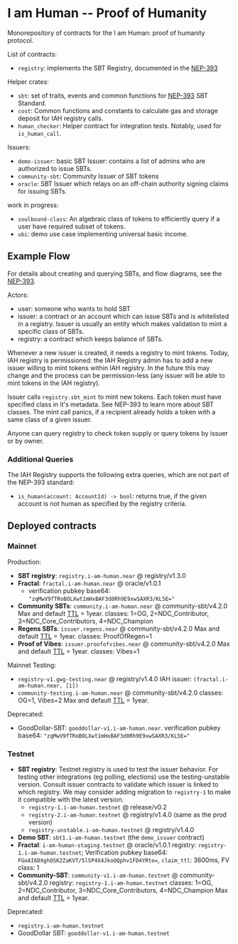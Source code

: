 # I am Human -- Proof of Humanity

Monorepository of contracts for the I am Human: proof of humanity protocol.

List of contracts:

- `registry`: implements the SBT Registry, documented in the [NEP-393](https://github.com/near/NEPs/pull/393/)

Helper crates:

- `sbt`: set of traits, events and common functions for [NEP-393](https://github.com/near/NEPs/pull/393/) SBT Standard.
- `cost`: Common functions and constants to calculate gas and storage deposit for IAH registry calls.
- `human_checker`: Helper contract for integration tests. Notably, used for `is_human_call`.

Issuers:

- `demo-issuer`: basic SBT Issuer: contains a list of admins who are authorized to issue SBTs.
- `community-sbt`: Community Issuer of SBT tokens
- `oracle`: SBT Issuer which relays on an off-chain authority signing claims for issuing SBTs.

work in progress:

- `soulbound-class`: An algebraic class of tokens to efficiently query if a user have required subset of tokens.
- `ubi`: demo use case implementing universal basic income.

## Example Flow

For details about creating and querying SBTs, and flow diagrams, see the [NEP-393](https://github.com/near/NEPs/pull/393/).

Actors:

- user: someone who wants to hold SBT
- issuer: a contract or an account which can issue SBTs and is whitelisted in a registry. Issuer is usually an entity which makes validation to mint a specific class of SBTs.
- registry: a contract which keeps balance of SBTs.

Whenever a new issuer is created, it needs a registry to mint tokens. Today, IAH registry is permissioned: the IAH Registry admin has to add a new issuer willing to mint tokens within IAH registry. In the future this may change and the process can be permission-less (any issuer will be able to mint tokens in the IAH registry).

Issuer calls `registry.sbt_mint` to mint new tokens. Each token must have specified class in it's metadata. See NEP-393 to learn more about SBT classes. The mint call panics, if a recipient already holds a token with a same class of a given issuer.

Anyone can query registry to check token supply or query tokens by issuer or by owner.

### Additional Queries

The IAH Registry supports the following extra queries, which are not part of the NEP-393 standard:

- `is_human(account: AccountId) -> bool`: returns true, if the given account is not human as specified by the registry criteria.

## Deployed contracts

### Mainnet

Production:

- **SBT registry**: `registry.i-am-human.near` @ registry/v1.3.0
- **Fractal**: `fractal.i-am-human.near` @ oracle/v1.0.1
  - verification pubkey base64: `"zqMwV9fTRoBOLXwt1mHxBAF3d0Rh9E9xwSAXR3/KL5E="`
- **Community SBTs**: `community.i-am-human.near` @ community-sbt/v4.2.0
  Max and default [TTL](./contracts/community-sbt/README.md#ttl) = 1year.
  classes: 1=OG, 2=NDC_Contributor, 3=NDC_Core_Contributors, 4=NDC_Champion
- **Regens SBTs**: `issuer.regens.near` @ community-sbt/v4.2.0
  Max and default [TTL](./contracts/community-sbt/README.md#ttl) = 1year.
  classes: ProofOfRegen=1
- **Proof of Vibes**: `issuer.proofofvibes.near` @ community-sbt/v4.2.0
  Max and default [TTL](./contracts/community-sbt/README.md#ttl) = 1year.
  classes: Vibes=1

Mainnet Testing:

- `registry-v1.gwg-testing.near` @ registry/v1.4.0
  IAH issuer: `(fractal.i-am-human.near, [1])`
- `community-testing.i-am-human.near` @ community-sbt/v4.2.0
  classes: OG=1, Vibes=2
  Max and default [TTL](./contracts/community-sbt/README.md#ttl) = 1year.

Deprecated:

- GoodDollar-SBT: `gooddollar-v1.i-am-human.near`.
  verification pubkey base64: `"zqMwV9fTRoBOLXwt1mHxBAF3d0Rh9E9xwSAXR3/KL5E="`

### Testnet

- **SBT registry**:
  Testnet registry is used to test the issuer behavior. For testing other integrations (eg polling, elections) use the testing-unstable version. Consult issuer contracts to validate which issuer is linked to which registry. We may consider adding migration to `registry-1` to make it compatible with the latest version.
  - `registry-1.i-am-human.testnet` @ release/v0.2
  - `registry-2.i-am-human.testnet` @ registry/v1.4.0 (same as the prod version)
  - `registry-unstable.i-am-human.testnet` @ registry/v1.4.0
- **Demo SBT**: `sbt1.i-am-human.testnet` (the `demo_issuer` contract)
- **Fractal**: `i-am-human-staging.testnet` @ oracle/v1.0.1
  registry: `registry-1.i-am-human.testnet`; Verification pubkey base64: `FGoAI6DXghOSK2ZaKVT/5lSP4X4JkoQQphv1FD4YRto=`, `claim_ttl`: 3600ms, FV class: 1
- **Community-SBT**: `community-v1.i-am-human.testnet` @ community-sbt/v4.2.0
  registry: `registry-1.i-am-human.testnet`
  classes: 1=OG, 2=NDC_Contributor, 3=NDC_Core_Contributors, 4=NDC_Champion
  Max and default [TTL](./contracts/community-sbt/README.md#ttl) = 1year.

Deprecated:

- `registry.i-am-human.testnet`
- GoodDollar SBT: `gooddollar-v1.i-am-human.testnet`
